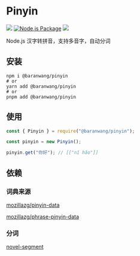 # Pinyin

[![](https://img.shields.io/npm/v/@baranwang/pinyin)](https://www.npmjs.com/package/@baranwang/pinyin)
[![Node.js Package](https://github.com/baranwang/pinyin/actions/workflows/npm-publish.yml/badge.svg)](https://github.com/baranwang/pinyin/actions/workflows/npm-publish.yml)
![](https://img.shields.io/npm/l/@baranwang/pinyin)

Node.js 汉字转拼音，支持多音字，自动分词

## 安装

```shell
npm i @baranwang/pinyin
# or
yarn add @baranwang/pinyin
# or
pnpm add @baranwang/pinyin
```

## 使用

```javascript
const { Pinyin } = require("@baranwang/pinyin");

const pinyin = new Pinyin();

pinyin.get("你好"); // [["nǐ hǎo"]]
```

## 依赖

### 词典来源
[mozillazg/pinyin-data](https://github.com/mozillazg/pinyin-data.git)

[mozillazg/phrase-pinyin-data](https://github.com/mozillazg/phrase-pinyin-data.git)

### 分词
[novel-segment](https://github.com/bluelovers/ws-segment/tree/master/packages/novel-segment)
